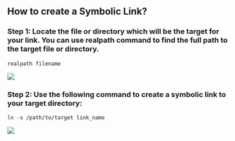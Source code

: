 <!-- Author: Aman Kumar -->
<!-- Created Date: 06-Aug-2025 -->
## How to create a Symbolic Link?

### Step 1: Locate the file or directory which will be the target for your link. You can use realpath command to find the full path to the target file or directory.
```
realpath filename
```
![](https://github.com/amancs1422/Practice_Shell_Scripting/blob/main/Images/Symbolic_Links1.jpg)
### Step 2: Use the following command to create a symbolic link to your target directory:
```
ln -s /path/to/target link_name
```
![](https://github.com/amancs1422/Practice_Shell_Scripting/blob/main/Images/Symbolic_Links2.jpg)